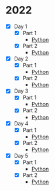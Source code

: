 # 2022

* [x] Day 1
  * [x] Part 1
    * [Python](1/python/1.py)
  * [x] Part 2
    * [Python](1/python/2.py)
* [x] Day 2
  * [x] Part 1
    * [Python](2/python/1.py)
  * [x] Part 2
    * [Python](2/python/2.py)
* [x] Day 3
  * [x] Part 1
    * [Python](3/python/1.py)
  * [x] Part 2
    * [Python](3/python/2.py)
* [x] Day 4
  * [x] Part 1
    * [Python](4/python/1.py)
  * [x] Part 2
    * [Python](4/python/2.py)
* [x] Day 5
  * [x] Part 1
    * [Python](5/python/1.py)
  * [x] Part 2
    * [Python](5/python/2.py)
